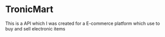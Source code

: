 # TronicMart
This is a API which I was created for a E-commerce platform which use to buy and sell electronic items
